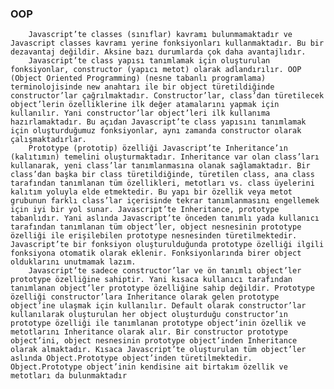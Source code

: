 ### OOP
        Javascript’te classes (sınıflar) kavramı bulunmamaktadır ve Javascript classes kavramı yerine fonksiyonları kullanmaktadır. Bu bir dezavantaj değildir. Aksine bazı durumlarda çok daha avantajlıdır.
        Javascript’te class yapısı tanımlamak için oluşturulan fonksiyonlar, constructor (yapıcı metot) olarak adlandırılır. OOP (Object Oriented Programming) (nesne tabanlı programlama) terminolojisinde new anahtarı ile bir object türetildiğinde constructor’lar çağrılmaktadır. Constructor’lar, class’dan türetilecek object’lerin özelliklerine ilk değer atamalarını yapmak için kullanılır. Yani constructor’lar object’leri ilk kullanıma hazırlamaktadır. Bu açıdan Javascript’te class yapısını tanımlamak için oluşturduğumuz fonksiyonlar, aynı zamanda constructor olarak çalışmaktadırlar.
        Prototype (prototip) özelliği Javascript’te Inheritance’ın (kalıtımın) temelini oluşturmaktadır. Inheritance var olan class’ları kullanarak, yeni class’lar tanımlanmasına olanak sağlamaktadır. Bir class’dan başka bir class türetildiğinde, türetilen class, ana class tarafından tanımlanan tüm özellikleri, metotları vs. class üyelerini kalıtım yoluyla elde etmektedir. Bu yapı bir özellik veya metot grubunun farklı class’lar içerisinde tekrar tanımlanmasını engellemek için iyi bir yol sunar. Javascript’te Inheritance, prototype tabanlıdır. Yani aslında Javascript’te önceden tanımlı yada kullanıcı tarafından tanımlanan tüm object’ler, object nesnesinin prototype özelliği ile erişilebilen prototype nesnesinden türetilmektedir. Javascript’te bir fonksiyon oluşturulduğunda prototype özelliği ilgili fonksiyona otomatik olarak eklenir. Fonksiyonlarında birer object olduklarını unutmamak lazım.
        Javascript’te sadece constructor’lar ve ön tanımlı object’ler prototype özelliğine sahiptir. Yani kısaca kullanıcı tarafından tanımlanan object’ler prototype özelliğine sahip değildir. Prototype özelliği constructor’lara Inheritance olarak gelen prototype object’ine ulaşmak için kullanılır. Default olarak constructor’lar kullanılarak oluşturulan her object oluşturduğu constructor’ın prototype özelliği ile tanımlanan prototype object’inin özellik ve metotlarını Inheritance olarak alır. Bir constructor prototype object’ini, object nesnesinin prototype object’inden Inheritance olarak almaktadır. Kısaca Javascript’te oluşturulan tüm object’ler aslında Object.Prototype object’inden türetilmektedir. Object.Prototype object’inin kendisine ait birtakım özellik ve metotları da bulunmaktadır